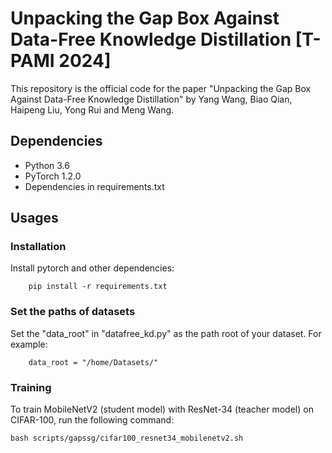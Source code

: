 # Unpacking the Gap Box Against Data-Free Knowledge Distillation [T-PAMI 2024]
This repository is the official code for the paper "Unpacking the Gap Box Against Data-Free Knowledge Distillation" by Yang Wang, Biao Qian, Haipeng Liu, Yong Rui and Meng Wang.

## Dependencies

* Python 3.6
* PyTorch 1.2.0
* Dependencies in requirements.txt

## Usages

### Installation
Install pytorch and other dependencies:

        pip install -r requirements.txt


### Set the paths of datasets

Set the "data_root" in "datafree_kd.py" as the path root of your dataset. For example:

        data_root = "/home/Datasets/"


### Training

To train MobileNetV2 (student model) with ResNet-34 (teacher model) on CIFAR-100, run the following command:

    bash scripts/gapssg/cifar100_resnet34_mobilenetv2.sh




